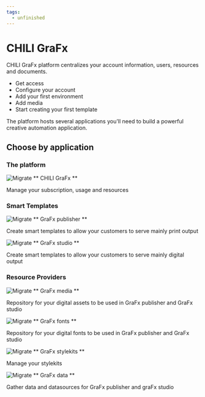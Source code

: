 ```yaml
---
tags:
  - unfinished
---
```


# CHILI GraFx

CHILI GraFx platform centralizes your account information, users, resources and documents.

- Get access
- Configure your account
- Add your first environment
- Add media
- Start creating your first template

The platform hosts several applications you'll need to build a powerful creative automation application.

## Choose by application

### The platform

![Migrate](https://chilipublishdocs.imgix.net/CHILI_GraFx/app1.png?w=50)
** CHILI GraFx **

Manage your subscription, usage and resources

### Smart Templates

![Migrate](https://chilipublishdocs.imgix.net/CHILI_GraFx/app2.png?w=50)
** GraFx publisher **

Create smart templates to allow your customers to serve mainly print output

![Migrate](https://chilipublishdocs.imgix.net/CHILI_GraFx/app3.png?w=50)
** GraFx studio **

Create smart templates to allow your customers to serve mainly digital output

### Resource Providers

![Migrate](https://chilipublishdocs.imgix.net/CHILI_GraFx/app4.png?w=50)
** GraFx media **

Repository for your digital assets to be used in GraFx publisher and GraFx studio

![Migrate](https://chilipublishdocs.imgix.net/CHILI_GraFx/app5.png?w=50)
** GraFx fonts **

Repository for your digital fonts to be used in GraFx publisher and GraFx studio

![Migrate](https://chilipublishdocs.imgix.net/CHILI_GraFx/app1.png?w=50)
** GraFx stylekits **

Manage your stylekits

![Migrate](https://chilipublishdocs.imgix.net/CHILI_GraFx/app1.png?w=50)
** GraFx data **

Gather data and datasources for GraFx publisher and graFx studio